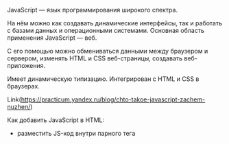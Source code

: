 JavaScript — язык программирования широкого спектра.

На нём можно как создавать динамические интерфейсы, так и работать с базами данных и операционными системами.
Основная область применения JavaScript — веб.

С его помощью можно обмениваться данными между браузером и сервером, изменять HTML и CSS веб-страницы, создавать веб-приложения.

Имеет динамическую типизацию.
Интегрирован с HTML и CSS в браузерах.

Link(https://practicum.yandex.ru/blog/chto-takoe-javascript-zachem-nuzhen/)

Как добавить JavaScript в HTML:

- разместить JS-код внутри парного тега <script>;

```
<body>
    <script>
        let date = new Date();
        alert("Сейчас " + date);
    </script>
</body>
```

- подключить внешний файл;

```
<head>
    <meta charset="utf-8">
    <title>Электронные часы</title>
    <script src="./time.js"></script>
</head>
```

- прописать код прямо внутри HTML-тега, используя специальные атрибуты.

```
<body>
    <button onclick="alert('Привет! Так JS тоже работает')">Нажми на меня</button>
    <button onmouseover="alert('И это тоже работает')">Наведи на меня курсор</button>
</body>
```
